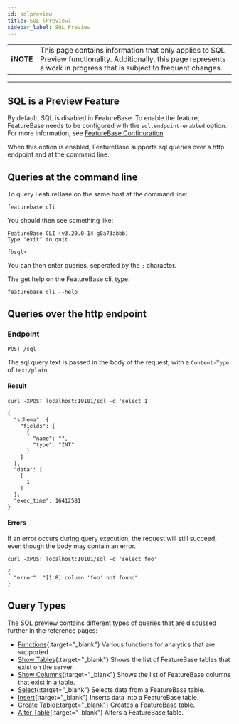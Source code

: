 ```yaml
---
id: sqlpreview
title: SQL (Preview)
sidebar_label: SQL Preview
---
```


| | |
|-|-|
| **ℹ️NOTE** | This page contains information that only applies to SQL Preview functionality. Additionally, this page represents a work in progress that is subject to frequent changes. |

---

## SQL is a Preview Feature

By default, SQL is disabled in FeatureBase. To enable the feature, FeatureBase needs to be configured with the `sql.endpoint-enabled` option. For more information, see [FeatureBase Configuration](/community/community-setup/featurebase-configuration)

When this option is enabled, FeatureBase supports sql queries over a http endpoint and at the command line.

## Queries at the command line

To query FeatureBase on the same host at the command line:

```
featurebase cli
```

You should then see something like:

```
FeatureBase CLI (v3.20.0-14-g0a73abbb)
Type "exit" to quit.

fbsql>
```

You can then enter queries, seperated by the `;` character.

The get help on the FeatureBase cli, type:

```
featurebase cli --help
```

## Queries over the http endpoint

### Endpoint

`POST /sql`

The sql query text is passed in the body of the request, with a `Content-Type` of `text/plain`.


#### Result

``` request
curl -XPOST localhost:10101/sql -d 'select 1'
```
``` response
{
  "schema": {
    "fields": [
      {
        "name": "",
        "type": "INT"
      }
    ]
  },
  "data": [
    [
      1
    ]
  ],
  "exec_time": 16412581
}
```

#### Errors

If an error occurs during query execution, the request will still succeed, even though the body may contain an error.

``` request
curl -XPOST localhost:10101/sql -d 'select foo'
```
``` response
{
  "error": "[1:8] column 'foo' not found"
}
```

## Query Types

The SQL preview contains different types of queries that are discussed further in the reference pages:

- [Functions](/sql-guide/sql-functions){:target="_blank"} Various functions for analytics that are supported
- [Show Tables](/sql-guide/sql-show-tables){:target="_blank"} Shows the list of FeatureBase tables that exist on the server.
- [Show Columns](/sql-guide/sql-show-columns){:target="_blank"} Shows the list of FeatureBase columns that exist in a table.
- [Select](/sql-guide/sql-select){:target="_blank"} Selects data from a FeatureBase table.
- [Insert](/sql-guide/sql-insert){:target="_blank"} Inserts data into a FeatureBase table.
- [Create Table](/sql-guide/sql-create-table){:target="_blank"} Creates a FeatureBase table.
- [Alter Table](/sql-guide/sql-alter-table){:target="_blank"} Alters a FeatureBase table.
